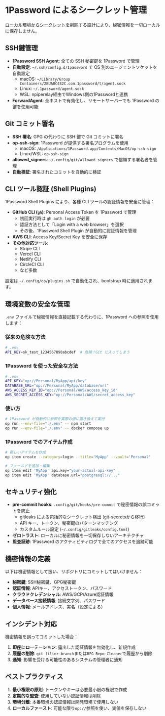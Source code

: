 # 1Password によるシークレット管理

[ローカル環境からシークレットを削除](https://efcl.info/2023/01/31/remove-secret-from-local/)する設計により、秘密情報を一切ローカルに保存しません。

## SSH鍵管理

- **1Password SSH Agent**: 全ての SSH 秘密鍵を 1Password で管理
- **自動設定**: `~/.ssh/config.d/1password` で OS 別のエージェントソケットを自動設定
  - macOS: `~/Library/Group Containers/2BUA8C4S2C.com.1password/t/agent.sock`
  - Linux: `~/.1password/agent.sock`
  - WSL: npiperelay経由でWindows側の1Passwordと連携
- **ForwardAgent**: 全ホストで有効化し、リモートサーバーでも 1Password の鍵を使用可能

## Git コミット署名

- **SSH 署名**: GPG の代わりに SSH 鍵で Git コミットに署名
- **op-ssh-sign**: 1Password が提供する署名プログラムを使用
  - macOS: `/Applications/1Password.app/Contents/MacOS/op-ssh-sign`
  - Linux/WSL: `op-ssh-sign`
- **allowed_signers**: `~/.config/git/allowed_signers` で信頼する署名者を管理
- **自動検証**: 署名されたコミットを自動的に検証

## CLI ツール認証 (Shell Plugins)

1Password Shell Plugins により、各種 CLI ツールの認証情報を安全に管理：

- **GitHub CLI (`gh`)**: Personal Access Token を 1Password で管理
  - 初回実行時は `gh auth login` が必要
  - 認証方法として「Login with a web browser」を選択
  - その後、1Password Shell Plugin が自動的に認証情報を管理
- **AWS CLI**: Access Key/Secret Key を安全に保存
- **その他対応ツール**: 
  - Stripe CLI
  - Vercel CLI
  - Netlify CLI
  - CircleCI CLI
  - など多数

設定は `~/.config/op/plugins.sh` で自動化され、bootstrap 時に適用されます。

## 環境変数の安全な管理

`.env` ファイルで秘密情報を直接記載する代わりに、1Password への参照を使用します：

### 従来の危険な方法
```bash
# .env
API_KEY=sk_test_1234567890abcdef  # 危険！Git に入ってしまう
```

### 1Password を使った安全な方法
```bash
# .env
API_KEY="op://Personal/MyApp/api/key"
DATABASE_URL="op://Personal/MyApp/database/url"
AWS_ACCESS_KEY_ID="op://Personal/AWS/access_key_id"
AWS_SECRET_ACCESS_KEY="op://Personal/AWS/secret_access_key"
```

### 使い方
```bash
# 1Password が自動的に参照を実際の値に置き換えて実行
op run --env-file="./.env" -- npm start
op run --env-file="./.env" -- docker compose up
```

### 1Password でのアイテム作成
```bash
# 新しいアイテムを作成
op item create --category=login --title='MyApp' --vault='Personal'

# フィールドを追加・編集
op item edit 'MyApp' api.key="your-actual-api-key"
op item edit 'MyApp' database.url="postgresql://..."
```

## セキュリティ強化

- **pre-commit hooks**: `.config/git/hooks/pre-commit` で秘密情報の誤コミットを防止
  - gitleaks による包括的なシークレット検出 (git-secretsから移行)
  - API キー、トークン、秘密鍵のパターンマッチング
  - カスタムルール設定 (`~/.config/gitleaks/config.toml`)
- **ゼロトラスト**: ローカルに秘密情報を一切保存しないアーキテクチャ
- **監査証跡**: 1Password のアクティビティログで全てのアクセスを追跡可能

## 機密情報の定義

以下は機密情報として扱い、リポジトリにコミットしてはいけません：

- **秘密鍵**: SSH秘密鍵、GPG秘密鍵
- **認証情報**: APIキー、アクセストークン、パスワード
- **クラウドクレデンシャル**: AWS/GCP/Azure認証情報
- **データベース接続情報**: 接続文字列、パスワード
- **個人情報**: メールアドレス、実名（設定による）

## インシデント対応

機密情報を誤ってコミットした場合：

1. **即座にローテーション**: 露出した認証情報を無効化し、新規作成
2. **履歴の削除**: `git filter-branch`または`BFG Repo-Cleaner`で履歴から削除
3. **通知**: 影響を受ける可能性のあるシステムの管理者に通知

## ベストプラクティス

1. **最小権限の原則**: トークンやキーは必要最小限の権限で作成
2. **定期的な監査**: 使用していない認証情報は削除
3. **環境分離**: 本番環境の認証情報は開発環境で使用しない
4. **ローカルファースト**: 可能な限り`op://`参照を使い、実値を保存しない